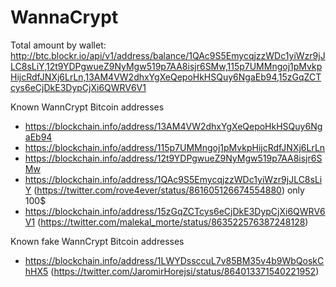 # WannaCrypt
Total amount by wallet:
http://btc.blockr.io/api/v1/address/balance/1QAc9S5EmycqjzzWDc1yiWzr9jJLC8sLiY,12t9YDPgwueZ9NyMgw519p7AA8isjr6SMw,115p7UMMngoj1pMvkpHijcRdfJNXj6LrLn,13AM4VW2dhxYgXeQepoHkHSQuy6NgaEb94,15zGqZCTcys6eCjDkE3DypCjXi6QWRV6V1

Known WannCrypt Bitcoin addresses
* https://blockchain.info/address/13AM4VW2dhxYgXeQepoHkHSQuy6NgaEb94
* https://blockchain.info/address/115p7UMMngoj1pMvkpHijcRdfJNXj6LrLn
* https://blockchain.info/address/12t9YDPgwueZ9NyMgw519p7AA8isjr6SMw
* https://blockchain.info/address/1QAc9S5EmycqjzzWDc1yiWzr9jJLC8sLiY (https://twitter.com/rove4ever/status/861605126674554880) only 100$
* https://blockchain.info/address/15zGqZCTcys6eCjDkE3DypCjXi6QWRV6V1 (https://twitter.com/malekal_morte/status/863522576387248128)

Known fake WannCrypt Bitcoin addresses
* https://blockchain.info/address/1LWYDssccuL7v85BM35v4b9WbQoskChHX5 (https://twitter.com/JaromirHorejsi/status/864013371540221952) 
